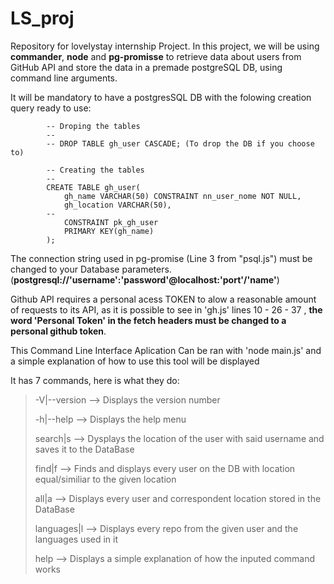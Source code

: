 # LS_proj
Repository for lovelystay internship Project.
In this project, we will be using **commander**, **node** and **pg-promisse** to 
retrieve data about users from GitHub API and store the data in a premade postgreSQL DB, using command line arguments.

It will be mandatory to have a postgresSQL DB with the folowing creation query ready to use:
```
		-- Droping the tables
		--
		-- DROP TABLE gh_user CASCADE; (To drop the DB if you choose to)

		-- Creating the tables
		--
		CREATE TABLE gh_user(
		    gh_name VARCHAR(50) CONSTRAINT nn_user_nome NOT NULL,
		    gh_location VARCHAR(50),
		--    
		    CONSTRAINT pk_gh_user
		    PRIMARY KEY(gh_name)
		);
```
The connection string used in pg-promise (Line 3 from "psql.js") must be changed to your Database parameters. (**postgresql://'username':'password'@localhost:'port'/'name'**)

Github API requires a personal acess TOKEN to alow a reasonable amount of requests to its API, as it is possible to see in 'gh.js' lines 10 - 26 - 37 , **the word 'Personal Token' in the fetch headers must be changed to a personal github token**.


This Command Line Interface Aplication Can be ran with 'node main.js' and a simple explanation of how to use this tool will be displayed

It has 7 commands, here is what they do:

>
>	-V|--version 	--> Displays the version number
>	
>	-h|--help	--> Displays the help menu
>	
>	search|s <username> 	--> Dysplays the location of the user with said username and saves it to the DataBase
>	
>	find|f		--> Finds and displays every user on the DB with location equal/similiar to the given location
>	
>	all|a	--> Displays every user and correspondent location stored in the DataBase
>	
>	languages|l <username>	--> Displays every repo from the given user and the languages used in it
>	
>	help <command>	--> Displays a simple explanation of how the inputed command works
>	


